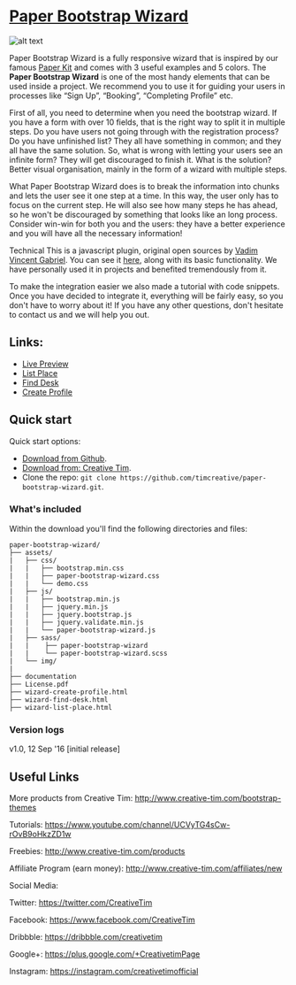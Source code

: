 # [Paper Bootstrap Wizard](http://demos.creative-tim.com/paper-bootstrap-wizard/wizard-list-place.html)

![alt text](http://i.imgur.com/MevYyWm.jpg)

Paper Bootstrap Wizard is a fully responsive wizard that is inspired by our famous [Paper Kit](http://demos.creative-tim.com/paper-kit) and comes with 3 useful examples and 5 colors. The **Paper Bootstrap Wizard** is one of the most handy elements that can be used inside a project. We recommend you to use it for guiding your users in processes like “Sign Up”, “Booking”, “Completing Profile” etc.


First of all, you need to determine when you need the bootstrap wizard. If you have a form with over 10 fields, that is the right way to split it in multiple steps. Do you have users not going through with the registration process? Do you have unfinished list? They all have something in common; and they all have the same solution. So, what is wrong with letting your users see an infinite form? They will get discouraged to finish it. What is the solution? Better visual organisation, mainly in the form of a wizard with multiple steps.

 What Paper Bootstrap Wizard does is to break the information into chunks and lets the user see it one step at a time. In this way, the user only has to focus on the current step. He will also see how many steps he has ahead, so he won't be discouraged by something that looks like an long process. Consider win-win for both you and the users: they have a better experience and you will have all the necessary information!


Technical
This is a javascript plugin, original open sources by [Vadim Vincent Gabriel](http://vadimg.com/twitter-bootstrap-wizard-example/). You can see it [here](http://vadimg.com/twitter-bootstrap-wizard-example/), along with its basic functionality. We have personally used it in projects and benefited tremendously from it.

To make the integration easier we also made a tutorial with code snippets. Once you have decided to integrate it, everything will be fairly easy, so you don't have to worry about it! If you have any other questions, don't hesitate to contact us and we will help you out.

## Links:

+ [Live Preview](http://demos.creative-tim.com/paper-bootstrap-wizard/wizard-list-place.html)
+ [List Place](http://demos.creative-tim.com/paper-bootstrap-wizard/wizard-list-place.html)
+ [Find Desk](http://demos.creative-tim.com/paper-bootstrap-wizard/wizard-find-desk.html)
+ [Create Profile](http://demos.creative-tim.com/paper-bootstrap-wizard/wizard-create-profile.html)


## Quick start

Quick start options:

- [Download from Github](https://github.com/timcreative/paper-bootstrap-wizard/archive/master.zip).
- [Download from: Creative Tim](http://www.creative-tim.com/product/paper-bootstrap-wizard).
- Clone the repo: `git clone https://github.com/timcreative/paper-bootstrap-wizard.git`.


### What's included

Within the download you'll find the following directories and files:

```
paper-bootstrap-wizard/
├── assets/
|   ├── css/
|   |   ├── bootstrap.min.css
|   |   ├── paper-bootstrap-wizard.css
|   |   └── demo.css
|   ├── js/   
|   |   ├── bootstrap.min.js
|   |   ├── jquery.min.js
|   |   ├── jquery.bootstrap.js
|   |   ├── jquery.validate.min.js
|   |   └── paper-bootstrap-wizard.js
|   ├── sass/
|   |    ├── paper-bootstrap-wizard
|   |    └── paper-bootstrap-wizard.scss
|   └── img/
|
├── documentation
├── License.pdf
├── wizard-create-profile.html
├── wizard-find-desk.html
├── wizard-list-place.html

```

### Version logs

v1.0, 12 Sep '16 [initial release]


## Useful Links

More products from Creative Tim: <http://www.creative-tim.com/bootstrap-themes>

Tutorials: <https://www.youtube.com/channel/UCVyTG4sCw-rOvB9oHkzZD1w>

Freebies: <http://www.creative-tim.com/products>

Affiliate Program (earn money): <http://www.creative-tim.com/affiliates/new>

Social Media:

Twitter: <https://twitter.com/CreativeTim>

Facebook: <https://www.facebook.com/CreativeTim>

Dribbble: <https://dribbble.com/creativetim>

Google+: <https://plus.google.com/+CreativetimPage>

Instagram: <https://instagram.com/creativetimofficial>
